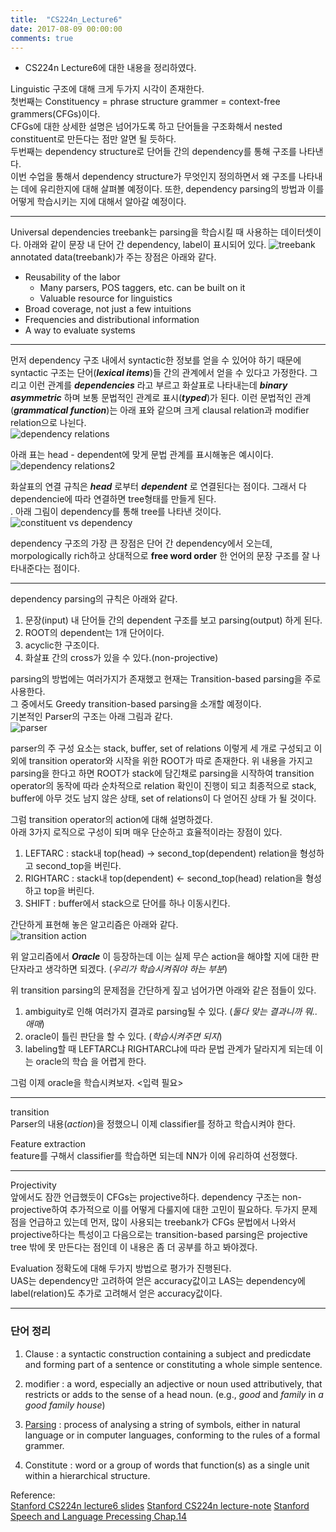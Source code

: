 ```yaml
---
title:  "CS224n_Lecture6"
date: 2017-08-09 00:00:00
comments: true
---
```


- CS224n Lecture6에 대한 내용을 정리하였다.

Linguistic 구조에 대해 크게 두가지 시각이 존재한다. <br>
첫번째는 Constituency = phrase structure grammer = context-free grammers(CFGs)이다.<br>
CFGs에 대한 상세한 설명은 넘어가도록 하고 단어들을 구조화해서 nested constituent로 만든다는 점만 알면 될 듯하다. <br>
두번째는 dependency structure로 단어들 간의 dependency를 통해 구조를 나타낸다. <br>
이번 수업을 통해서 dependency structure가 무엇인지 정의하면서 왜 구조를 나타내는 데에 유리한지에 대해 살펴볼 예정이다.
또한, dependency parsing의 방법과 이를 어떻게 학습시키는 지에 대해서 알아갈 예정이다.

***
Universal dependencies treebank는 parsing을 학습시킬 때 사용하는 데이터셋이다.
아래와 같이 문장 내 단어 간 dependency, label이 표시되어 있다.
![treebank](https://whikwon.github.io/images/Lecture6_treebank.PNG) <br>
annotated data(treebank)가 주는 장점은 아래와 같다. <br>
  - Reusability of the labor
    - Many parsers, POS taggers, etc. can be built on it
    - Valuable resource for linguistics
  - Broad coverage, not just a few intuitions
  - Frequencies and distributional information
  - A way to evaluate systems

***
먼저 dependency 구조 내에서 syntactic한 정보를 얻을 수 있어야 하기 때문에 syntactic 구조는
단어(***lexical items***)들 간의 관계에서 얻을 수 있다고 가정한다. 그리고 이런 관계를
 ***dependencies*** 라고 부르고 화살표로 나타내는데 ***binary asymmetric*** 하며 보통
문법적인 관계로 표시(***typed***)가 된다. 이런 문법적인 관계(***grammatical function***)는
아래 표와 같으며 크게 clausal relation과 modifier relation으로 나뉜다. <br>
![dependency relations](https://whikwon.github.io/images/Lectur6_relation1.PNG) <br>

아래 표는 head - dependent에 맞게 문법 관계를 표시해놓은 예시이다. <br>
![dependency relations2](https://whikwon.github.io/images/Lecture6_relation2.PNG) <br>


화살표의 연결 규칙은 ***head*** 로부터 ***dependent*** 로
연결된다는 점이다. 그래서 다 dependencie에 따라 연결하면 tree형태를 만들게 된다. <br>.
아래 그림이 dependency를 통해 tree를 나타낸 것이다. <br>
![constituent vs dependency](https://en.wikipedia.org/wiki/File:Theykilledthemanwithagun-1b.jpg)<br>

dependency 구조의 가장 큰 장점은 단어 간 dependency에서 오는데, morpologically rich하고 상대적으로 **free word order**
한 언어의 문장 구조를 잘 나타내준다는 점이다.

***
dependency parsing의 규칙은 아래와 같다.
1. 문장(input) 내 단어들 간의 dependent 구조를 보고 parsing(output) 하게 된다.
2. ROOT의 dependent는 1개 단어이다.
3. acyclic한 구조이다.
4. 화살표 간의 cross가 있을 수 있다.(non-projective)

parsing의 방법에는 여러가지가 존재했고 현재는 Transition-based parsing을 주로 사용한다. <br>
그 중에서도 Greedy transition-based parsing을 소개할 예정이다. <br>
기본적인 Parser의 구조는 아래 그림과 같다. <br>
![parser](https://whikwon.github.io/images/Lecture6_parser.PNG) <br>

parser의 주 구성 요소는 stack, buffer, set of relations 이렇게 세 개로 구성되고
이 외에 transition operator와 시작을 위한 ROOT가 따로 존재한다.
위 내용을 가지고 parsing을 한다고 하면 ROOT가 stack에 담긴채로 parsing을 시작하여
transition operator의 동작에 따라 순차적으로 relation 확인이 진행이 되고
최종적으로 stack, buffer에 아무 것도 남지 않은 상태, set of relations이 다 얻어진 상태
가 될 것이다.

그럼 transition operator의 action에 대해 설명하겠다. <br>
아래 3가지 로직으로 구성이 되며 매우 단순하고 효율적이라는 장점이 있다. <br>
1. LEFTARC : stack내 top(head) → second_top(dependent) relation을 형성하고 second_top을 버린다.
2. RIGHTARC : stack내 top(dependent) ← second_top(head) relation을 형성하고 top을 버린다.
3. SHIFT : buffer에서 stack으로 단어를 하나 이동시킨다.

간단하게 표현해 놓은 알고리즘은 아래와 같다. <br>
![transition action](https://whikwon.github.io/images/Lecture6_algorithm.PNG)<br>

위 알고리즘에서 ***Oracle*** 이 등장하는데 이는 실제 무슨 action을 해야할 지에 대한
판단자라고 생각하면 되겠다. (*우리가 학습시켜줘야 하는 부분*)

위 transition parsing의 문제점을 간단하게 짚고 넘어가면 아래와 같은 점들이 있다.
1. ambiguity로 인해 여러가지 결과로 parsing될 수 있다. (*둘다 맞는 결과니까 뭐..애매*)
2. oracle이 틀린 판단을 할 수 있다. (*학습시켜주면 되지*)
3. labeling할 때 LEFTARC냐 RIGHTARC냐에 따라 문법 관계가 달라지게 되는데 이는 oracle의 학습
을 어렵게 한다.

그럼 이제 oracle을 학습시켜보자. <입력 필요>

***
transition <br>
Parser의 내용(*action*)을 정했으니 이제 classifier를 정하고 학습시켜야 한다.

Feature extraction <br>
feature를 구해서 classifier를 학습하면 되는데 NN가 이에 유리하여 선정했다.

***
Projectivity <br>
앞에서도 잠깐 언급했듯이 CFGs는 projective하다. dependency 구조는 non-projective하여
추가적으로 이를 어떻게 다룰지에 대한 고민이 필요하다. 두가지 문제점을 언급하고 있는데
먼저, 많이 사용되는 treebank가 CFGs 문법에서 나와서 projective하다는 특성이고
다음으로는 transition-based parsing은 projective tree 밖에 못 만든다는 점인데
이 내용은 좀 더 공부를 하고 봐야겠다.

Evaluation
정확도에 대해 두가지 방법으로 평가가 진행된다. <br>
UAS는 dependency만 고려하여 얻은 accuracy값이고 LAS는 dependency에 label(relation)도 추가로 고려해서
얻은 accuracy값이다.

***
### 단어 정리
1. Clause : a syntactic construction containing a subject and predicdate and forming
part of a sentence or constituting a whole simple sentence.

2. modifier : a word, especially an adjective or noun used attributively, that restricts
or adds to the sense of a head noun. (e.g., *good* and *family* in *a good family house*)

3. [Parsing](https://en.wikipedia.org/wiki/Parsing) : process of analysing a string of symbols, either in natural language or
in computer languages, conforming to the rules of a formal grammer.

4. Constitute : word or a group of words that function(s) as a single unit within a hierarchical structure.





Reference: <br>
[Stanford CS224n lecture6 slides](http://web.stanford.edu/class/cs224n/lectures/cs224n-2017-lecture6.pdf)
[Stanford CS224n lecture-note](http://web.stanford.edu/class/cs224n/lecture_notes/cs224n-2017-notes6.pdf)
[Stanford Speech and Language Precessing Chap.14](https://web.stanford.edu/~jurafsky/slp3/14.pdf)
